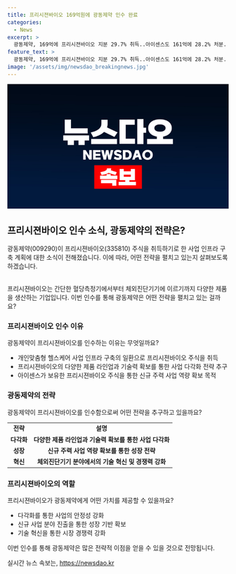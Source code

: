 ```yaml
---
title: 프리시젼바이오 169억원에 광동제약 인수 완료
categories:
  - News
excerpt: >
  광동제약, 169억에 프리시젼바이오 지분 29.7% 취득..아이센스도 161억에 28.2% 처분. 유동성 확보 및 사업 역량 강화 목적. 아이센스는 연속혈당기(CGM) 경쟁력 강화를 위해 프리시젼바이오 매각에 힘써왔으며, 프리시젼바이오는 2020년 코스닥 상장된 인체 및 동물용 검사기 제조 기업이다.
feature_text: >
  광동제약, 169억에 프리시젼바이오 지분 29.7% 취득..아이센스도 161억에 28.2% 처분. 유동성 확보 및 사업 역량 강화 목적. 아이센스는 연속혈당기(CGM) 경쟁력 강화를 위해 프리시젼바이오 매각에 힘써왔으며, 프리시젼바이오는 2020년 코스닥 상장된 인체 및 동물용 검사기 제조 기업이다.
image: '/assets/img/newsdao_breakingnews.jpg'
---
```


<p><img src="/assets/img/newsdao_breakingnews.jpg" alt="pcversion 속보" /></p>

<h2 data-ke-size="size26">프리시젼바이오 인수 소식, 광동제약의 전략은?</h2>

<p data-ke-size="size16">광동제약(009290)이 프리시젼바이오(335810) 주식을 취득하기로 한 사업 인프라 구축 계획에 대한 소식이 전해졌습니다. 이에 따라, 어떤 전략을 펼치고 있는지 살펴보도록 하겠습니다.</p>

<p><br>
프리시젼바이오는 간단한 혈당측정기에서부터 체외진단기기에 이르기까지 다양한 제품을 생산하는 기업입니다. 이번 인수를 통해 광동제약은 어떤 전략을 펼치고 있는 걸까요?</p>

<h3 data-ke-size="size24">프리시젼바이오 인수 이유</h3>

<p data-ke-size="size16">광동제약이 프리시젼바이오를 인수하는 이유는 무엇일까요?</p>

<ul>
  <li>개인맞춤형 헬스케어 사업 인프라 구축의 일환으로 프리시젼바이오 주식을 취득</li>
  <li>프리시젼바이오의 다양한 제품 라인업과 기술력 확보를 통한 사업 다각화 전략 추구</li>
  <li>아이센스가 보유한 프리시젼바이오 주식을 통한 신규 주력 사업 역량 확보 목적</li>
</ul>

<h3 data-ke-size="size24">광동제약의 전략</h3>

<p data-ke-size="size16">광동제약이 프리시젼바이오를 인수함으로써 어떤 전략을 추구하고 있을까요?</p>

<table>
  <tr>
    <td style="text-align: center; height: 17px;"><b>전략</b></td>
    <td style="text-align: center; height: 17px;"><b>설명</b></td>
  </tr>
  <tr>
    <td style="text-align: center; height: 17px;"><b>다각화</b></td>
    <td style="text-align: center; height: 17px;"><b>다양한 제품 라인업과 기술력 확보를 통한 사업 다각화</b></td>
  </tr>
  <tr>
    <td style="text-align: center; height: 17px;"><b>성장</b></td>
    <td style="text-align: center; height: 17px;"><b>신규 주력 사업 역량 확보를 통한 성장 전략</b></td>
  </tr>
  <tr>
    <td style="text-align: center; height: 17px;"><b>혁신</b></td>
    <td style="text-align: center; height: 17px;"><b>체외진단기기 분야에서의 기술 혁신 및 경쟁력 강화</b></td>
  </tr>
</table>

<h3 data-ke-size="size24">프리시젼바이오의 역할</h3>

<p data-ke-size="size16">프리시젼바이오가 광동제약에게 어떤 가치를 제공할 수 있을까요?</p>

<ul>
  <li>다각화를 통한 사업의 안정성 강화</li>
  <li>신규 사업 분야 진출을 통한 성장 기반 확보</li>
  <li>기술 혁신을 통한 시장 경쟁력 강화</li>
</ul>

<p data-ke-size="size16">이번 인수를 통해 광동제약은 많은 전략적 이점을 얻을 수 있을 것으로 전망됩니다.</p>
실시간 뉴스 속보는, <a href="https://newsdao.kr" rel="dofollow">https://newsdao.kr</a>


